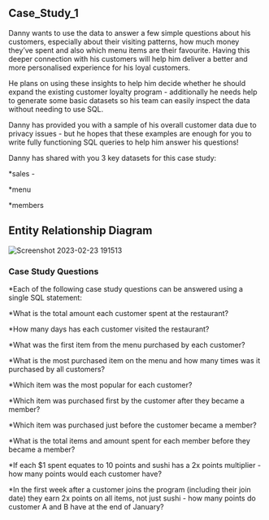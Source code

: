 ## Case_Study_1
Danny wants to use the data to answer a few simple questions about his customers, especially about their visiting patterns, how much money they’ve spent and also which menu items are their favourite. Having this deeper connection with his customers will help him deliver a better and more personalised experience for his loyal customers.

He plans on using these insights to help him decide whether he should expand the existing customer loyalty program - additionally he needs help to generate some basic datasets so his team can easily inspect the data without needing to use SQL.

Danny has provided you with a sample of his overall customer data due to privacy issues - but he hopes that these examples are enough for you to write fully functioning SQL queries to help him answer his questions!

Danny has shared with you 3 key datasets for this case study:

*sales -

*menu

*members

## Entity Relationship Diagram
![Screenshot 2023-02-23 191513](https://user-images.githubusercontent.com/91627799/220926263-e3da9b42-dd65-46ef-8fd2-f721d7c86ea1.jpg)

### Case Study Questions
*Each of the following case study questions can be answered using a single SQL statement:

*What is the total amount each customer spent at the restaurant?

*How many days has each customer visited the restaurant?

*What was the first item from the menu purchased by each customer?

*What is the most purchased item on the menu and how many times was it purchased by all customers?

*Which item was the most popular for each customer?

*Which item was purchased first by the customer after they became a member?

*Which item was purchased just before the customer became a member?

*What is the total items and amount spent for each member before they became a member?

*If each $1 spent equates to 10 points and sushi has a 2x points multiplier - how many points would each customer have?

*In the first week after a customer joins the program (including their join date) they earn 2x points on all items, not just sushi - how many points do customer A and B have at the end of January?

